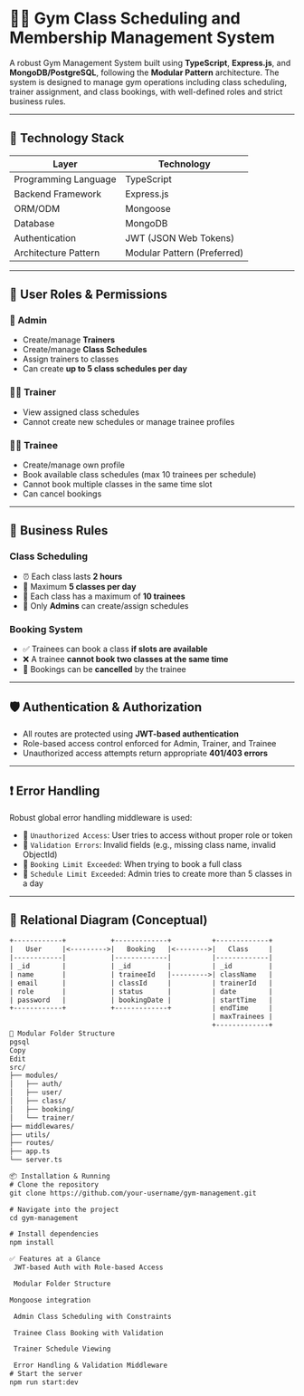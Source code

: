 # 🏋️‍♀️ Gym Class Scheduling and Membership Management System

A robust Gym Management System built using **TypeScript**, **Express.js**, and **MongoDB/PostgreSQL**, following the **Modular Pattern** architecture. The system is designed to manage gym operations including class scheduling, trainer assignment, and class bookings, with well-defined roles and strict business rules.

---

## 🚀 Technology Stack

| Layer              | Technology                  |
|--------------------|-----------------------------|
| Programming Language | TypeScript                |
| Backend Framework   | Express.js                 |
| ORM/ODM             | Mongoose |
| Database            | MongoDB |
| Authentication      | JWT (JSON Web Tokens)      |
| Architecture Pattern| Modular Pattern (Preferred) |

---

## 👥 User Roles & Permissions

### 🔑 Admin
- Create/manage **Trainers**
- Create/manage **Class Schedules**
- Assign trainers to classes
- Can create **up to 5 class schedules per day**

### 🧑‍🏫 Trainer
- View assigned class schedules
- Cannot create new schedules or manage trainee profiles

### 🧑‍💼 Trainee
- Create/manage own profile
- Book available class schedules (max 10 trainees per schedule)
- Cannot book multiple classes in the same time slot
- Can cancel bookings

---

## 🧩 Business Rules

### Class Scheduling
- ⏰ Each class lasts **2 hours**
- 📅 Maximum **5 classes per day**
- 👥 Each class has a maximum of **10 trainees**
- 📌 Only **Admins** can create/assign schedules

### Booking System
- ✅ Trainees can book a class **if slots are available**
- ❌ A trainee **cannot book two classes at the same time**
- 🔄 Bookings can be **cancelled** by the trainee

---

## 🛡️ Authentication & Authorization

- All routes are protected using **JWT-based authentication**
- Role-based access control enforced for Admin, Trainer, and Trainee
- Unauthorized access attempts return appropriate **401/403 errors**

---

## ❗ Error Handling

Robust global error handling middleware is used:
- 🔐 `Unauthorized Access`: User tries to access without proper role or token
- 📝 `Validation Errors`: Invalid fields (e.g., missing class name, invalid ObjectId)
- 🚫 `Booking Limit Exceeded`: When trying to book a full class
- 🚫 `Schedule Limit Exceeded`: Admin tries to create more than 5 classes in a day

---

## 🧠 Relational Diagram (Conceptual)

```txt
+------------+           +-------------+          +-------------+
|   User     |<--------->|   Booking   |<-------->|   Class     |
|------------|           |-------------|          |-------------|
| _id        |           | _id         |          | _id         |
| name       |           | traineeId   |--------->| className   |
| email      |           | classId     |          | trainerId   |
| role       |           | status      |          | date        |
| password   |           | bookingDate |          | startTime   |
+------------+           +-------------+          | endTime     |
                                                  | maxTrainees |
                                                  +-------------+
📁 Modular Folder Structure
pgsql
Copy
Edit
src/
├── modules/
│   ├── auth/
│   ├── user/
│   ├── class/
│   ├── booking/
│   └── trainer/
├── middlewares/
├── utils/
├── routes/
├── app.ts
└── server.ts

📦 Installation & Running
# Clone the repository
git clone https://github.com/your-username/gym-management.git

# Navigate into the project
cd gym-management

# Install dependencies
npm install

✅ Features at a Glance
 JWT-based Auth with Role-based Access

 Modular Folder Structure

Mongoose integration

 Admin Class Scheduling with Constraints

 Trainee Class Booking with Validation

 Trainer Schedule Viewing

 Error Handling & Validation Middleware
# Start the server
npm run start:dev
